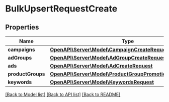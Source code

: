 # BulkUpsertRequestCreate

## Properties
Name | Type | Description | Notes
------------ | ------------- | ------------- | -------------
**campaigns** | [**OpenAPI\Server\Model\CampaignCreateRequest**](CampaignCreateRequest.md) |  | [optional] 
**adGroups** | [**OpenAPI\Server\Model\AdGroupCreateRequest**](AdGroupCreateRequest.md) |  | [optional] 
**ads** | [**OpenAPI\Server\Model\AdCreateRequest**](AdCreateRequest.md) |  | [optional] 
**productGroups** | [**OpenAPI\Server\Model\ProductGroupPromotionCreateRequest**](ProductGroupPromotionCreateRequest.md) |  | [optional] 
**keywords** | [**OpenAPI\Server\Model\KeywordsRequest**](KeywordsRequest.md) |  | [optional] 

[[Back to Model list]](../README.md#documentation-for-models) [[Back to API list]](../README.md#documentation-for-api-endpoints) [[Back to README]](../README.md)


